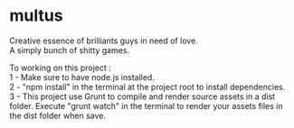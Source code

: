 # multus
Creative essence of brilliants guys in need of love.  
A simply bunch of shitty games.

To working on this project :  
1 - Make sure to have node.js installed.  
2 - "npm install" in the terminal at the project root to install dependencies.  
3 - This project use Grunt to compile and render source assets in a dist folder. Execute "grunt watch" in the terminal to render your assets files in the dist folder when save.
